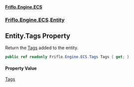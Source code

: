 #### [Friflo.Engine.ECS](index.md#'index')
### [Friflo.Engine.ECS](Friflo.Engine.ECS.md#'Friflo.Engine.ECS').[Entity](Entity.md#'Friflo.Engine.ECS.Entity')

## Entity.Tags Property

Return the [Tags](Tags.md#'Friflo.Engine.ECS.Tags') added to the entity.

```csharp
public ref readonly Friflo.Engine.ECS.Tags Tags { get; }
```

#### Property Value
[Tags](Tags.md#'Friflo.Engine.ECS.Tags')